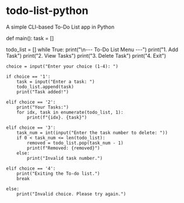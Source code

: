 # todo-list-python
A simple CLI-based To-Do List app in Python

def main():
    task = []
    
todo_list = []
while True:
    print("\n--- To-Do List Menu ---")
    print("1. Add Task")
    print("2. View Tasks")
    print("3. Delete Task")
    print("4. Exit")

    choice = input("Enter your choice (1-4): ")

    if choice == '1':
        task = input("Enter a task: ")
        todo_list.append(task)
        print("Task added!")

    elif choice == '2':
        print("Your Tasks:")
        for idx, task in enumerate(todo_list, 1):
            print(f"{idx}. {task}")

    elif choice == '3':
        task_num = int(input("Enter the task number to delete: "))
        if 0 < task_num <= len(todo_list):
            removed = todo_list.pop(task_num - 1)
            print(f"Removed: {removed}")
        else:
            print("Invalid task number.")

    elif choice == '4':
        print("Exiting the To-do list.")
        break

    else:
        print("Invalid choice. Please try again.")
